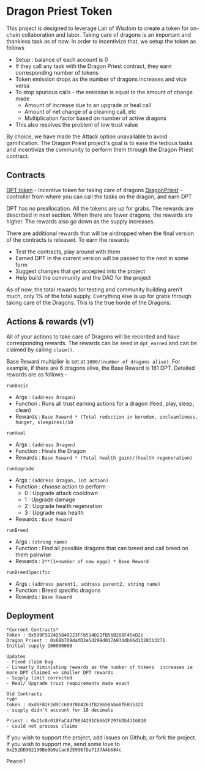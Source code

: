 # Dragon Priest Token

This project is designed to leverage Lair of Wisdom to create a token for on-chain collaboration and labor. Taking care of dragons is an important and thankless task as of now. In order to incentivize that, we setup the token as follows

- Setup : balance of each account is 0
- If they call any task with the Dragon Priest contract, they earn corresponding number of tokens
- Token emission drops as the number of dragons increases and vice versa
- To stop spurious calls - the emission is equal to the amount of change made
  - Amount of increase due to an upgrade or heal call
  - Amount of net change of a cleaning call, etc
  - Multiplication factor based on number of active dragons
- This also resolves the problem of low trust value

By choice, we have made the Attack option unavailable to avoid gamification. The Dragon Priest project's goal is to ease the tedious tasks and incentivize the community to perform them through the Dragon Priest contract.

## Contracts
[DPT token](https://ftmscan.com/address/0x21c8c018fac4d79034291c66b2f29f6de4316810) - Incentive token for taking care of dragons
[DragonPriest](https://ftmscan.com/address/0xd0f82f2d9cc60970b4263f828650aba8fe03532d) - controller from where you can call the tasks on the dragon, and earn DPT

DPT has no preallocation. All the tokens are up for grabs. The rewards are described in next section. When there are fewer dragons, the rewards are higher. The rewards also go down as the supply increases.

There are additional rewards that will be airdropped when the final version of the contracts is released. To earn the rewards
- Test the contracts, play around with them 
- Earned DPT in the current version will be passed to the next in some form
- Suggest changes that get accepted into the project
- Help build the community and the DAO for the project

As of now, the total rewards for testing and community building aren't much, only 1% of the total supply. Everything else is up for grabs through taking care of the Dragons. This is the true horde of the Dragons.

## Actions & rewards (v1)
All of your actions to take care of Dragons will be recorded and have corresponding rewards. The rewards can be seed in `dpt_earned` and can be claimed by calling `claim()`.


Base Reward multiplier is set at `1000/(number of dragons alive)`. 
For example, if there are 6 dragons alive, the Base Reward is 161 DPT. Detailed rewards are as follows:-

`runBasic`
- Args : `(address Dragon)`
- Function : Runs all trust earning actions for a dragon (feed, play, sleep, clean)
- Rewards : `Base Reward * (Total reduction in boredom, uncleanliness, hunger, sleepines)/10`
  
`runHeal`
- Args : `(address Dragon)`
- Function : Heals the Dragon
- Rewards : `Base Reward * (Total health gain)/(health regeneration)`

`runUpgrade`
- Args : `(address Dragon, int action)`
- Function : choose action to perform - 
  - 0 : Upgrade attack cooldown
  - 1 : Upgrade damage
  - 2 : Upgrade health regenration
  - 3 : Upgrade max health
- Rewards : `Base Reward`


`runBreed`
- Args : `(string name)`
- Function : Find all possible dragons that can breed and call breed on them pairwise
- Rewards : `2**(1+number of new eggs) * Base Reward`

`runBreedSpecific`
- Args : `(address parent1, address parent2, string name)`
- Function : Breed specific dragons
- Rewards : `Base Reward`

## Deployment
```
*Current Contracts*
Token : 0x599F5D24D5840223FFb514D21fB5bB288F45eD2c
Dragon Priest : 0x08b7D9dafD2e5d299d017A93ddb66d1D283b3271
Initial supply 100000000

Updates
- Fixed claim bug
- Linearly diminishing rewards as the number of tokens  increases ie more DPT claimed => smaller DPT rewards
- Supply limit corrected
- Heal/ Upgrade trust requirements made exact 

Old Contracts
*v0*
Token : 0xd0F82F2d9Cc60970b4263f828650aba8fE03532D
- supply didn't account for 18 decimals

Priest : 0x21c8c018FaC4d79034291C66b2F29f6DE4316810
- could not process claims

```

If you wish to support the project, add issues on Github, or fork the project. If you wish to support me, send some love to `0x252DD902190Be0b9aCac625996fDa7137A4b684c`

Peace!!

